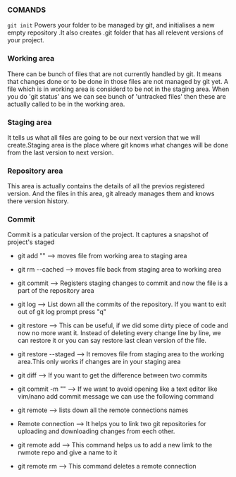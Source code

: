 ###                                                                   COMANDS

`git init`
Powers your folder to be managed by git, and initialises a new empty repository .It also creates .git folder that has all relevent versions of your project.

### Working area 
There can be bunch of files that are not currently handled by git. It means that changes done or to be done in those files are not managed by git yet. A file which is in working area  is considerd to be not in the staging area. When you do 'git status' ans we can see bunch of 'untracked files' then these are actually called to be in the working area.

### Staging area
It tells us what all files are going to be our next version that we will create.Staging area is the place where git knows what changes will be done from the last version to next version.

### Repository area 
This area is actually contains the details of all the previos registered version. And the files in this area, git already manages them and knows there version history.

### Commit
Commit is a paticular version of the project. It captures a snapshot of project's staged

* git add "<filename>" --> moves file from working area to staging area

* git rm --cached <filename> --> moves file back from staging area to   working area

* git commit --> Registers staging changes to commit and now the file is a part of the repository area

* git log --> List down all the commits of the repository. If you want to exit out of git log prompt press "q"

* git restore <filename> --> This can be useful, if we did some dirty piece of code and now no more want it. Instead of deleting every change line by line, we can restore it or you can say restore last clean version of the file.

* git restore --staged <file> --> It removes file from staging area to the working area.This only works if changes are in your staging area

* git diff <id1> <id2> --> If you want to get the difference between two commits 

* git commit -m "<your commit message>" --> If we want to avoid opening like a text editor like vim/nano add commit message we can use the following command

* git remote --> lists down all the remote connections names

* Remote connection --> It helps you to link two git repositories for uploading and downloading changes from eech other.

* git remote add <name of remote> <link of remote> --> This command helps us to add a new limk to the rwmote repo and give a name to it

* git remote rm <name of remote> --> This command deletes a remote connection

